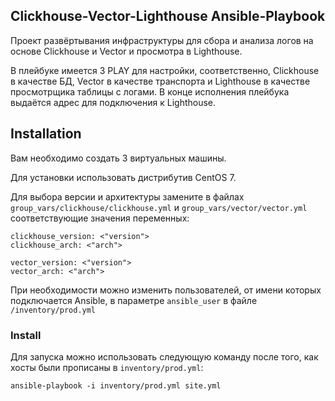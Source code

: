 ## Clickhouse-Vector-Lighthouse Ansible-Playbook
Проект развёртывания инфраструктуры для сбора и анализа логов на основе Clickhouse и Vector и просмотра в Lighthouse.

В плейбуке имеется 3 PLAY для настройки, соответственно, Clickhouse в качестве БД, Vector в качестве транспорта и Lighthouse в качестве просмотрщика таблицы с логами. В конце исполнения плейбука выдаётся адрес для подключения к Lighthouse.

## Installation
Вам необходимо создать 3 виртуальных машины.

Для установки использовать дистрибутив CentOS 7.

Для выбора версии и архитектуры замените в файлах `group_vars/clickhouse/clickhouse.yml` и `group_vars/vector/vector.yml` соответствующие значения переменных:
```
clickhouse_version: <"version">
clickhouse_arch: <"arch">
```
```
vector_version: <"version">
vector_arch: <"arch">
```

При необходимости можно изменить пользователей, от имени которых подключается Ansible, в параметре `ansible_user` в файле `/inventory/prod.yml`

### Install
Для запуска можно использовать следующую команду после того, как хосты были прописаны в `inventory/prod.yml`:
```shell
ansible-playbook -i inventory/prod.yml site.yml
```


